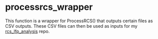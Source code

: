 # processrcs_wrapper
This function is a wrapper for ProcessRCS() that outputs certain files as CSV outputs. These CSV files can then be used as inputs for my [rcs_lfp_analysis](https://github.com/molaruna/rcs_lfp_analysis) repo.
